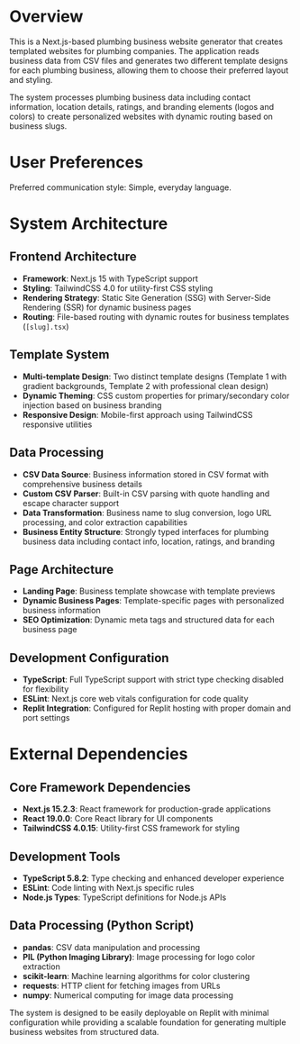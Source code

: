 # Overview

This is a Next.js-based plumbing business website generator that creates templated websites for plumbing companies. The application reads business data from CSV files and generates two different template designs for each plumbing business, allowing them to choose their preferred layout and styling.

The system processes plumbing business data including contact information, location details, ratings, and branding elements (logos and colors) to create personalized websites with dynamic routing based on business slugs.

# User Preferences

Preferred communication style: Simple, everyday language.

# System Architecture

## Frontend Architecture
- **Framework**: Next.js 15 with TypeScript support
- **Styling**: TailwindCSS 4.0 for utility-first CSS styling
- **Rendering Strategy**: Static Site Generation (SSG) with Server-Side Rendering (SSR) for dynamic business pages
- **Routing**: File-based routing with dynamic routes for business templates (`[slug].tsx`)

## Template System
- **Multi-template Design**: Two distinct template designs (Template 1 with gradient backgrounds, Template 2 with professional clean design)
- **Dynamic Theming**: CSS custom properties for primary/secondary color injection based on business branding
- **Responsive Design**: Mobile-first approach using TailwindCSS responsive utilities

## Data Processing
- **CSV Data Source**: Business information stored in CSV format with comprehensive business details
- **Custom CSV Parser**: Built-in CSV parsing with quote handling and escape character support
- **Data Transformation**: Business name to slug conversion, logo URL processing, and color extraction capabilities
- **Business Entity Structure**: Strongly typed interfaces for plumbing business data including contact info, location, ratings, and branding

## Page Architecture
- **Landing Page**: Business template showcase with template previews
- **Dynamic Business Pages**: Template-specific pages with personalized business information
- **SEO Optimization**: Dynamic meta tags and structured data for each business page

## Development Configuration
- **TypeScript**: Full TypeScript support with strict type checking disabled for flexibility
- **ESLint**: Next.js core web vitals configuration for code quality
- **Replit Integration**: Configured for Replit hosting with proper domain and port settings

# External Dependencies

## Core Framework Dependencies
- **Next.js 15.2.3**: React framework for production-grade applications
- **React 19.0.0**: Core React library for UI components
- **TailwindCSS 4.0.15**: Utility-first CSS framework for styling

## Development Tools
- **TypeScript 5.8.2**: Type checking and enhanced developer experience
- **ESLint**: Code linting with Next.js specific rules
- **Node.js Types**: TypeScript definitions for Node.js APIs

## Data Processing (Python Script)
- **pandas**: CSV data manipulation and processing
- **PIL (Python Imaging Library)**: Image processing for logo color extraction
- **scikit-learn**: Machine learning algorithms for color clustering
- **requests**: HTTP client for fetching images from URLs
- **numpy**: Numerical computing for image data processing

The system is designed to be easily deployable on Replit with minimal configuration while providing a scalable foundation for generating multiple business websites from structured data.